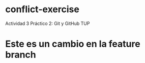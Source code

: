 # conflict-exercise
Actividad 3 Práctico 2: Git y GitHub TUP

# Este es un cambio en la feature branch
